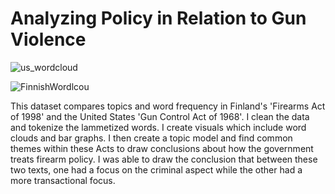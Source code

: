 # Analyzing Policy in Relation to Gun Violence

![us_wordcloud](https://user-images.githubusercontent.com/90016387/176520152-e4be73db-2690-44f4-b801-c4044ba22158.png)



![FinnishWordlcou](https://user-images.githubusercontent.com/90016387/176520164-22829cdd-7bac-4a8e-8da5-e9ff87acc05f.png)

This dataset compares topics and word frequency in Finland's 'Firearms Act of 1998' and the United States 'Gun Control Act of 1968'. I clean the data and tokenize the lammetized words. I create visuals which include word clouds and bar graphs. I then create a topic model and find common themes within these Acts to draw conclusions about how the government treats firearm policy. I was able to draw the conclusion that between these two texts, one had a focus on the criminal aspect while the other had a more transactional focus.
